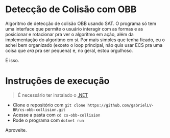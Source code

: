 # Detecção de Colisão com OBB
Algoritmo de detecção de colisão OBB usando SAT.
O programa só tem uma interface que permite o usuário interagir com as formas e as posicionar e rotacionar pra ver
o algoritmo em ação, além da implementação do algoritmo em si.
Por mais simples que tenha ficado, eu o achei bem organizado (exceto o loop principal, não quis usar ECS pra uma coisa que *era* pra ser pequena) e, no geral, estou orgulhoso.

É isso.

# Instruções de execução

> É necessário ter instalado o [.NET](https://dotnet.microsoft.com/en-us/download)

- Clone o repositório com ```git clone https://github.com/gabrielLV-BR/cs-obb-collision.git```
- Acesse a pasta com ```cd cs-obb-collision```
- Rode o programa com ```dotnet run```

Aproveite.